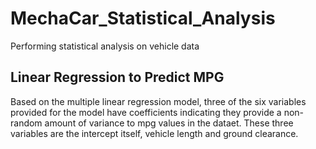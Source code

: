 # MechaCar_Statistical_Analysis
Performing statistical analysis on vehicle data 


## Linear Regression to Predict MPG
Based on the multiple linear regression model, three of the six variables provided for the model have coefficients indicating they provide a  non-random amount of variance to mpg values in the dataet. These three variables are the intercept itself, vehicle length and ground clearance. 

